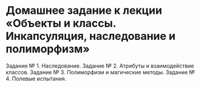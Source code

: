# Домашнее задание к лекции «Объекты и классы. Инкапсуляция, наследование и полиморфизм»
Задание № 1. Наследование.
Задание № 2. Атрибуты и взаимодействие классов.
Задание № 3. Полиморфизм и магические методы.
Задание № 4. Полевые испытания.
